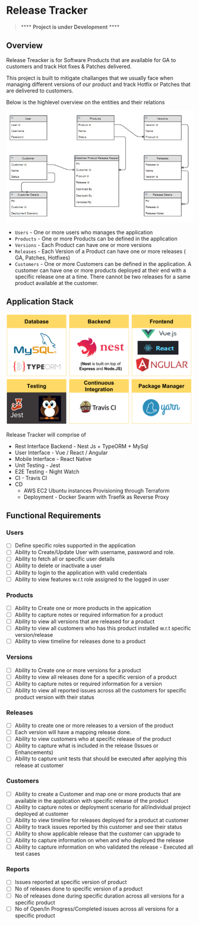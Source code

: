 # Release Tracker

>**** **Project is under Development** ****

## Overview
Release Treacker is for Software Products that are available for GA to customers and track Hot fixes &amp; Patches delivered.

This project is built to mitigate challanges that we usually face when managing different versions of our product and track Hotfix or Patches that are delivered to customers.

Below is the highlevel overview on the entities and their relations

![Feature Overview](./resources/Features-Overview.jpg)

* `Users` - One or more users who manages the application
* `Products` - One or more Products can be defined in the application
* `Versions` - Each Product can have one or more versions
* `Releases` - Each Version of a Product can have one or more releases ( GA, Patches, Hotfixes)
* `Customers` - One or more Customers can be defined in the application. A customer can have one or more products deployed at their end with a specific release one at a time. There cannot be two releases for a same product available at the customer.

## Application Stack

![Application Stack](./resources/application-stack.png)

Release Tracker will comprise of 
* Rest Interface Backend - Nest Js + TypeORM + MySql
* User Interface - Vue / React / Angular
* Mobile Interface - React Native
* Unit Testing - Jest
* E2E Testing - Night Watch
* CI - Travis CI
* CD
    * AWS EC2 Ubuntu instances Provisioning through Terraform
    * Deployment - Docker Swarm with Traefik as Reverse Proxy

## Functional Requirements

### Users

- [ ] Define specific roles supported in the application
- [ ] Ability to Create/Update User with username, password and role.
- [ ] Ability to fetch all or specific user details
- [ ] Ability to delete or inactivate a user
- [ ] Ability to login to the application with valid credentials
- [ ] Ability to view features w.r.t role assigned to the logged in user

### Products

- [ ] Ability to Create one or more products in the appication
- [ ] Ability to capture notes or required information for a product
- [ ] Ability to view all versions that are released for a product
- [ ] Ability to view all customers who has this product installed w.r.t specific version/release
- [ ] Ability to view timeline for releases done to a product

### Versions

- [ ] Ability to Create one or more versions for a product
- [ ] Ability to view all releases done for a specific version of a product
- [ ] Ability to capture notes or required information for a version
- [ ] Ability to view all reported issues across all the customers for specific product version with their status

### Releases

- [ ] Ability to create one or more releases to a version of the product
- [ ] Each version will have a mapping release done.
- [ ] Ability to view customers who at specific release of the product
- [ ] Ability to capture what is included in the release (Issues or Enhancements)
- [ ] Ability to capture unit tests that should be executed after applying this release at customer

### Customers

- [ ] Ability to create a Customer and map one or more products that are available in the application with specific release of the product
- [ ] Ability to capture notes or deployment scenario for all/individual project deployed at customer
- [ ] Ability to view timeline for releases deployed for a product at customer
- [ ] Ability to track issues reported by this customer and see their status
- [ ] Ability to show applicable release that the customer can upgrade to
- [ ] Ability to capture information on when and who deployed the release
- [ ] Ability to capture information on who validated the release - Executed all test cases

### Reports

- [ ] Issues reported at specific version of product
- [ ] No of releases done to specific version of a product
- [ ] No of releases done during specific duration across all versions for a specific product
- [ ] No of Open/In Progress/Completed issues across all versions for a specific product